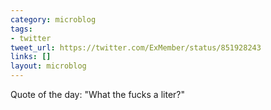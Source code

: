 ```yaml
---
category: microblog
tags:
- twitter
tweet_url: https://twitter.com/ExMember/status/851928243
links: []
layout: microblog
---
```

Quote of the day: "What the fucks a liter?"
